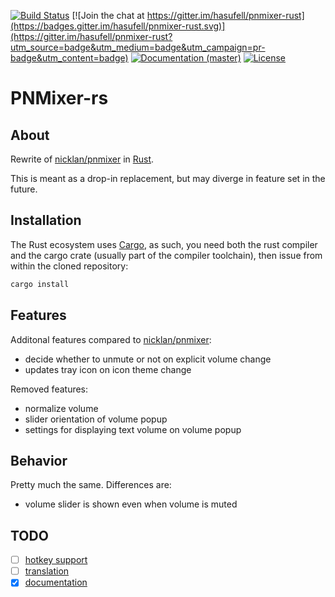 [![Build Status](https://travis-ci.org/hasufell/pnmixer-rust.svg)](https://travis-ci.org/hasufell/pnmixer-rust)
[![Join the chat at https://gitter.im/hasufell/pnmixer-rust](https://badges.gitter.im/hasufell/pnmixer-rust.svg)](https://gitter.im/hasufell/pnmixer-rust?utm_source=badge&utm_medium=badge&utm_campaign=pr-badge&utm_content=badge)
[![Documentation (master)](https://img.shields.io/badge/documentation-master-yellow.svg)](https://hasufell.github.io/pnmixer-rust/pnmixerlib/)
[![License](https://img.shields.io/github/license/hasufell/pnmixer-rust.svg)](https://github.com/hasufell/pnmixer-rust)

PNMixer-rs
==========

About
-----

Rewrite of [nicklan/pnmixer](https://github.com/nicklan/pnmixer) in
[Rust](https://www.rust-lang.org).

This is meant as a drop-in replacement, but may diverge in feature set
in the future.

Installation
------------

The Rust ecosystem uses [Cargo](https://crates.io/), as such, you need
both the rust compiler and the cargo crate
(usually part of the compiler toolchain), then issue from within
the cloned repository:

```sh
cargo install
```

Features
--------

Additonal features compared to [nicklan/pnmixer](https://github.com/nicklan/pnmixer):

* decide whether to unmute or not on explicit volume change
* updates tray icon on icon theme change

Removed features:

* normalize volume
* slider orientation of volume popup
* settings for displaying text volume on volume popup

Behavior
--------

Pretty much the same. Differences are:

* volume slider is shown even when volume is muted

TODO
----

- [ ] [hotkey support](https://github.com/hasufell/pnmixer-rust/issues/5)
- [ ] [translation](https://github.com/hasufell/pnmixer-rust/issues/4)
- [X] [documentation](https://github.com/hasufell/pnmixer-rust/issues/3)
